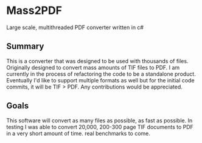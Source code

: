 # Mass2PDF

Large scale, multithreaded PDF converter written in c#

## Summary

This is a converter that was designed to be used with thousands of files. Originally designed to convert mass amounts of TIF files to PDF. I am currently in the process of refactoring the code to be a standalone product. Eventually I'd like to support multiple formats as well but for the initial code commits, it will be TIF > PDF. Any contributions would be appreciated.

## Goals

This software will convert as many files as possible, as fast as possible. In testing I was able to convert 20,000, 200-300 page TIF documents to PDF in a very short amount of time. real benchmarks to come.
